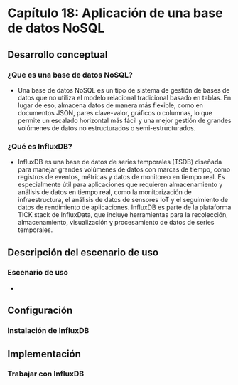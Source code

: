 # Capítulo 18: Aplicación de una base de datos NoSQL
## Desarrollo conceptual
### ¿Que es una base de datos NoSQL?
- Una base de datos NoSQL es un tipo de sistema de gestión de bases de datos que no utiliza el modelo relacional tradicional basado en tablas. En lugar de eso, almacena datos de manera más flexible, como en documentos JSON, pares clave-valor, gráficos o columnas, lo que permite un escalado horizontal más fácil y una mejor gestión de grandes volúmenes de datos no estructurados o semi-estructurados.

### ¿Qué es InfluxDB?
- InfluxDB es una base de datos de series temporales (TSDB) diseñada para manejar grandes volúmenes de datos con marcas de tiempo, como registros de eventos, métricas y datos de monitoreo en tiempo real. Es especialmente útil para aplicaciones que requieren almacenamiento y análisis de datos en tiempo real, como la monitorización de infraestructura, el análisis de datos de sensores IoT y el seguimiento de datos de rendimiento de aplicaciones. InfluxDB es parte de la plataforma TICK stack de InfluxData, que incluye herramientas para la recolección, almacenamiento, visualización y procesamiento de datos de series temporales.

## Descripción del escenario de uso
### Escenario de uso
- 

## Configuración
### Instalación de InfluxDB

## Implementación
### Trabajar con InfluxDB
